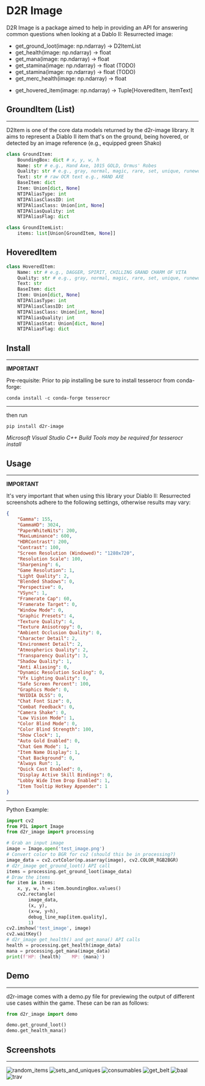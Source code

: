 # D2R Image
D2R Image is a package aimed to help in providing an API for answering common questions when looking at a Dablo II: Resurrected image:

- get_ground_loot(image: np.ndarray) -> D2ItemList
- get_health(image: np.ndarray) -> float
- get_mana(image: np.ndarray) -> float
- get_stamina(image: np.ndarray) -> float (TODO)
- get_stamina(image: np.ndarray) -> float (TODO)
- get_merc_health(image: np.ndarray) -> float
<!-- - get_belt(image: np.ndarray) -> D2ItemList
- get_inventory(image: np.ndarray) -> D2ItemList (WIP) -->
- get_hovered_item(image: np.ndarray) -> Tuple[HoveredItem, ItemText]
<!-- - get_hovered_item(image: np.ndarray) -> D2Item | None
- get_npc_coords(npc: NPC) -> (x, y) | None
- find_items_by_name(name: str) -> list[(x, y)] | None
- whats_in_image(image: np.ndarray) -> TODO: SreenReport
- get_health(image: np.ndarray) -> float | None
- get_mana(image: np.ndarray) -> float | None
- get_stamina(image: np.ndarray) -> float | None
- get_experience(image: np.ndarray) -> float | None  -->
## GroundItem (List)
---
D2Item is one of the core data models returned by the d2r-image library. It aims to represent a Diablo II item that's on the ground, being hovered, or detected by an image reference (e.g., equipped green Shako)
```py
class GroundItem:
    BoundingBox: dict # x, y, w, h
    Name: str # e.g., Hand Axe, 1015 GOLD, Ormus' Robes
    Quality: str # e.g., gray, normal, magic, rare, set, unique, runeword, rune
    Text: str # raw OCR text e.g., HAND AXE
    BaseItem: dict
    Item: Union[dict, None]
    NTIPAliasType: int
    NTIPAliasClassID: int
    NTIPAliasClass: Union[int, None]
    NTIPAliasQuality: int
    NTIPAliasFlag: dict
```
```py
class GroundItemList:
    items: list[Union[GroundItem, None]]
```
## HoveredItem
```py
class HoveredItem:
    Name: str # e.g., DAGGER, SPIRIT, CHILLING GRAND CHARM OF VITA
    Quality: str # e.g., gray, normal, magic, rare, set, unique, runeword, rune
    Text: str
    BaseItem: dict
    Item: Union[dict, None]
    NTIPAliasType: int
    NTIPAliasClassID: int
    NTIPAliasClass: Union[int, None]
    NTIPAliasQuality: int
    NTIPAliasStat: Union[dict, None]
    NTIPAliasFlag: dict
```
## Install
---
**IMPORTANT**

Pre-requisite: Prior to pip installing be sure to install tesserocr from conda-forge:
```
conda install -c conda-forge tesserocr
```
---
then run
```
pip install d2r-image
```

_Microsoft Visual Studio C++ Build Tools may be required for tesserocr install_
## Usage
---
**IMPORTANT**

It's very important that when using this library your Diablo II: Resurrected screenshots adhere to the following settings, otherwise results may vary:
```json
{
    "Gamma": 155,
    "GammaHD": 3024,
    "PaperWhiteNits": 200,
    "MaxLuminance": 600,
    "HDRContrast": 200,
    "Contrast": 100,
    "Screen Resolution (Windowed)": "1280x720",
    "Resolution Scale": 100,
    "Sharpening": 6,
    "Game Resolution": 1,
    "Light Quality": 2,
    "Blended Shadows": 0,
    "Perspective": 0,
    "VSync": 1,
    "Framerate Cap": 60,
    "Framerate Target": 0,
    "Window Mode": 0,
    "Graphic Presets": 4,
    "Texture Quality": 4,
    "Texture Anisotropy": 0,
    "Ambient Occlusion Quality": 0,
    "Character Detail": 2,
    "Environment Detail": 2,
    "Atmospherics Quality": 2,
    "Transparency Quality": 3,
    "Shadow Quality": 1,
    "Anti Aliasing": 0,
    "Dynamic Resolution Scaling": 0,
    "Vfx Lighting Quality": 0,
    "Safe Screen Percent": 100,
    "Graphics Mode": 0,
    "NVIDIA DLSS": 0,
    "Chat Font Size": 0,
    "Combat Feedback": 0,
    "Camera Shake": 0,
    "Low Vision Mode": 1,
    "Color Blind Mode": 0,
    "Color Blind Strength": 100,
    "Show Clock": 1,
    "Auto Gold Enabled": 0,
    "Chat Gem Mode": 1,
    "Item Name Display": 1,
    "Chat Background": 0,
    "Always Run": 1,
    "Quick Cast Enabled": 0,
    "Display Active Skill Bindings": 0,
    "Lobby Wide Item Drop Enabled": 1,
    "Item Tooltip Hotkey Appender": 1
}
```
---
Python Example:
```py
import cv2
from PIL import Image
from d2r_image import processing

# Grab an input image
image = Image.open('test_image.png')
# Convert color to BGR for cv2 (should this be in processing?)
image_data = cv2.cvtColor(np.asarray(image), cv2.COLOR_RGB2BGR)
# d2r_image get_ground_loot() API call
items = processing.get_ground_loot(image_data)
# Draw the items
for item in items:
    x, y, w, h = item.boundingBox.values()
    cv2.rectangle(
        image_data,
        (x, y),
        (x+w, y+h),
        debug_line_map[item.quality],
        1)
cv2.imshow('test_image', image)
cv2.waitKey()
# d2r_image get_health() and get_mana() API calls
health = processing.get_health(image_data)
mana = processing.get_mana(image_data)
print(f'HP: {health}    MP: {mana}')
```
## Demo
---
d2r-image comes with a demo.py file for previewing the output of different use cases within the game. These can be ran as follows:
```py
from d2r_image import demo

demo.get_ground_loot()
demo.get_health_mana()
```
## Screenshots
---
![random_items](screenshots/random_items.png)
![sets_and_uniques](screenshots/sets_and_uniques.png)
![consumables](screenshots/all_consumables.png)
![get_belt](screenshots/get_belt.png)
![baal](screenshots/baal.png)
![trav](screenshots/trav.png)